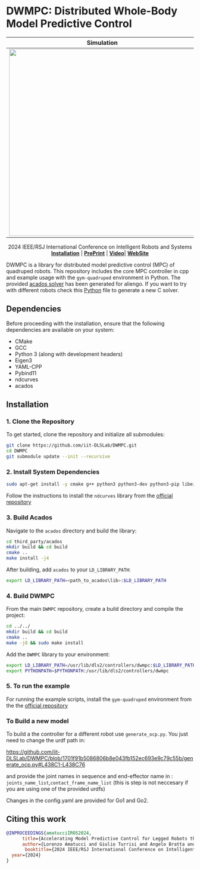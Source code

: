 # DWMPC: Distributed Whole-Body Model Predictive Control


| Simulation | Real Robot |
| -------- | ------- |
|  <img src="https://github.com/user-attachments/assets/c30d86dd-8e0e-4435-b616-f7bda4525031" width=500>  | <img src="https://github.com/user-attachments/assets/e0dce684-cff3-4c65-8560-a1e0806ad6a3" width=500> |

<div align="center">
  2024 IEEE/RSJ International Conference on Intelligent Robots and Systems
</div>

<div align="center">
  <a href="#Installation"><b>Installation</b></a> |
  <a href="https://arxiv.org/abs/2403.11742v3"><b>PrePrint</b></a> |
  <a href=https://www.youtube.com/watch?v=Yar4W-Vlh2A><b>Video</b></a>|
  <a href=https://sites.google.com/view/dwmpc/home><b>WebSite</b></a>
  
</div>

DWMPC is a library for distributed model predictive control (MPC) of quadruped robots. This repository includes the core MPC controller in cpp and example usage with the `gym-quadruped` environment in Python. The provided [acados solver](c_generated_code) has been generated for aliengo. If you want to try with different robots check this [Python](script/generate_ocp.py) file to generate a new C solver.


## Dependencies
Before proceeding with the installation, ensure that the following dependencies are available on your system:

- CMake
- GCC
- Python 3 (along with development headers)
- Eigen3
- YAML-CPP
- Pybind11
- ndcurves
- acados

## Installation 

### 1. Clone the Repository
To get started, clone the repository and initialize all submodules:
```bash
git clone https://github.com/iit-DLSLab/DWMPC.git
cd DWMPC
git submodule update --init --recursive
```
### 2. Install System Dependencies
```bash
sudo apt-get install -y cmake g++ python3 python3-dev python3-pip libeigen3-dev libyaml-cpp-dev pybind11-dev
```
Follow the instructions to install the `ndcurves` library from the [official repository](https://github.com/loco-3d/ndcurves)

### 3. Build Acados
Navigate to the `acados` directory and build the library:
```bash
cd third_party/acados
mkdir build && cd build
cmake ..
make install -j4
```
After building, add `acados` to your `LD_LIBRARY_PATH`:
```bash
export LD_LIBRARY_PATH=<path_to_acados\lib>:$LD_LIBRARY_PATH
```
### 4. Build DWMPC
From the main `DWMPC` repository, create a build directory and compile the project:
```bash
cd ../../
mkdir build && cd build
cmake ..
make -j8 && sudo make install
```
Add the `DWMPC` library to your environment:
```bash
export LD_LIBRARY_PATH=/usr/lib/dls2/controllers/dwmpc:$LD_LIBRARY_PATH
export PYTHONPATH=$PYTHONPATH:/usr/lib/dls2/controllers/dwmpc
```
### 5. To run the example
For running the example scripts, install the `gym-quadruped` environment from the the [official repository](https://github.com/iit-DLSLab/gym-quadruped)

### To Build a new model
To build a the controller for a different robot use `generate_ocp.py`. You just need to change the urdf path in:

https://github.com/iit-DLSLab/DWMPC/blob/1701f91b5086806b8e043fb152ec693e9c79c55b/generate_ocp.py#L438C1-L438C76

and provide the joint names in sequence and end-effector name in :
`joints_name_list`,`contact_frame_name_list` (this is step is not neccesary if you are using one of the provided urdfs)

Changes in the config.yaml are provided for Go1 and Go2. 

## Citing this work

```bibtex
@INPROCEEDINGS{amatucciIROS2024,
      title={Accelerating Model Predictive Control for Legged Robots through Distributed Optimization}, 
      author={Lorenzo Amatucci and Giulio Turrisi and Angelo Bratta and Victor Barasuol and Claudio Semini},
       booktitle={2024 IEEE/RSJ International Conference on Intelligent Robots and Systems (IROS)},
  year={2024}
}
```
